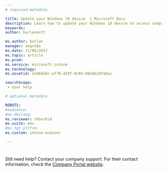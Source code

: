 ```yaml
---
# required metadata

title: Update your Windows 10 device  | Microsoft Docs
description: Learn how to update your Windows 10 device to access company resources.
keywords:
author: barlanmsft
ms.author: barlan
manager: angrobe
ms.date: 11/06/2017
ms.topic: article
ms.prod:
ms.service: microsoft-intune
ms.technology:
ms.assetid: 1ed8456c-ef70-429f-9c65-081bb2dfa6ac
searchScope: - User help

# optional metadata

ROBOTS:   
#audience:
#ms.devlang:
ms.reviewer: shburbid
ms.suite: ems
#ms.tgt_pltfrm:
ms.custom: intune-enduser

---
```


# 



Still need help? Contact your company support. For their contact information, check the [Company Portal website](https://portal.manage.microsoft.com).
